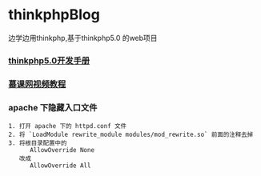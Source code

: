 # thinkphpBlog

边学边用thinkphp,基于thinkphp5.0 的web项目

### [thinkphp5.0开发手册](http://www.kancloud.cn/manual/thinkphp5/118008)
### [慕课网视频教程](http://www.imooc.com/video/14764)

### apache 下隐藏入口文件

```
1. 打开 apache 下的 httpd.conf 文件
2. 将 `LoadModule rewrite_module modules/mod_rewrite.so` 前面的注释去掉
3. 将根目录配置中的
      AllowOverride None
   改成
      AllowOverride All
```
